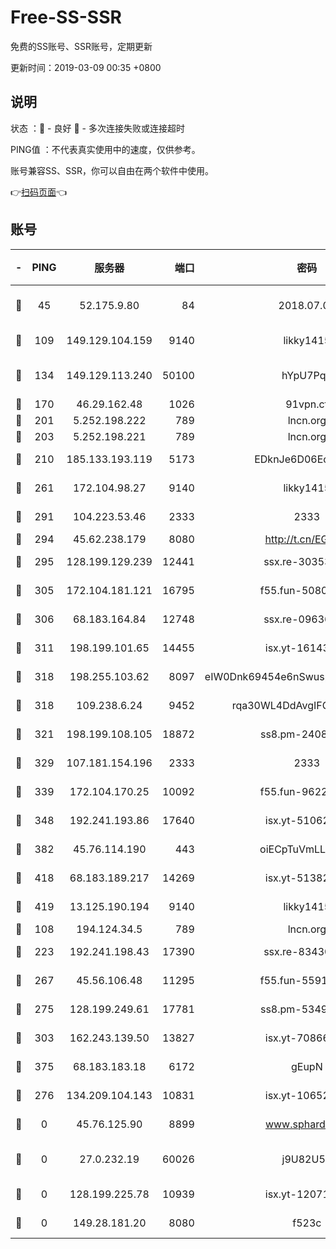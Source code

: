 # Free-SS-SSR

免费的SS账号、SSR账号，定期更新

更新时间：2019-03-09 00:35 +0800

## 说明

状态     ：🙂 - 良好 🙁 - 多次连接失败或连接超时

PING值   ：不代表真实使用中的速度，仅供参考。

账号兼容SS、SSR，你可以自由在两个软件中使用。

👉[扫码页面](https://liesauer.github.io/Free-SS-SSR/)👈

## 账号

|-|PING|服务器|端口|密码|加密方式|区域|
|:----:|:----:|:-----:|-----:|:----:|:----:|:----:|
|🙂|45|52.175.9.80|84|2018.07.07|chacha20-ietf-poly1305|HK|
|🙂|109|149.129.104.159|9140|likky1415|aes-256-cfb|CN|
|🙂|134|149.129.113.240|50100|hYpU7PqP|chacha20-ietf-poly1305|CN|
|🙂|170|46.29.162.48|1026|91vpn.cf|rc4-md5|RU|
|🙂|201|5.252.198.222|789|lncn.org|rc4|JP|
|🙂|203|5.252.198.221|789|lncn.org|rc4|JP|
|🙂|210|185.133.193.119|5173|EDknJe6D06EoWDaw|aes-256-cfb|US|
|🙂|261|172.104.98.27|9140|likky1415|aes-256-cfb|JP|
|🙂|291|104.223.53.46|2333|2333|aes-256-cfb|US|
|🙂|294|45.62.238.179|8080|http://t.cn/EGJIyrl|rc4-md5|CA|
|🙂|295|128.199.129.239|12441|ssx.re-30353118|aes-256-cfb|SG|
|🙂|305|172.104.181.121|16795|f55.fun-50803874|aes-256-cfb|SG|
|🙂|306|68.183.164.84|12748|ssx.re-09636957|aes-256-cfb|US|
|🙂|311|198.199.101.65|14455|isx.yt-16143744|aes-256-cfb|US|
|🙂|318|198.255.103.62|8097|eIW0Dnk69454e6nSwuspv9DmS201tQ0D|aes-256-cfb|US|
|🙂|318|109.238.6.24|9452|rqa30WL4DdAvgIFG6Fs3znzTa|aes-256-cfb|FR|
|🙂|321|198.199.108.105|18872|ss8.pm-24089859|aes-256-cfb|US|
|🙂|329|107.181.154.196|2333|2333|aes-256-cfb|US|
|🙂|339|172.104.170.25|10092|f55.fun-96225402|aes-256-cfb|SG|
|🙂|348|192.241.193.86|17640|isx.yt-51062098|aes-256-cfb|US|
|🙂|382|45.76.114.190|443|oiECpTuVmLLxk4Ts|aes-256-cfb|AU|
|🙂|418|68.183.189.217|14269|isx.yt-51382941|aes-256-cfb|SG|
|🙂|419|13.125.190.194|9140|likky1415|aes-256-cfb|KR|
|🙂|108|194.124.34.5|789|lncn.org|rc4|JP|
|🙂|223|192.241.198.43|17390|ssx.re-83430216|aes-256-cfb|US|
|🙂|267|45.56.106.48|11295|f55.fun-55916918|aes-256-cfb|US|
|🙂|275|128.199.249.61|17781|ss8.pm-53490777|aes-256-cfb|SG|
|🙂|303|162.243.139.50|13827|isx.yt-70866658|aes-256-cfb|US|
|🙂|375|68.183.183.18|6172|gEupN|aes-256-cfb|SG|
|🙁|276|134.209.104.143|10831|isx.yt-10652136|aes-256-cfb|SG|
|🙁|0|45.76.125.90|8899|www.sphard.com|aes-256-cfb|AU|
|🙁|0|27.0.232.19|60026|j9U82U53|xchacha20-ietf-poly1305|HK|
|🙁|0|128.199.225.78|10939|isx.yt-12071162|aes-256-cfb|SG|
|🙁|0|149.28.181.20|8080|f523c|aes-256-cfb|AU|
